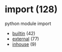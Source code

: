 # import (128)
python module import

+ [builtin](builtin/README.md) (42)
+ [external](external/README.md) (77)
+ [inhouse](inhouse/README.md) (9)
